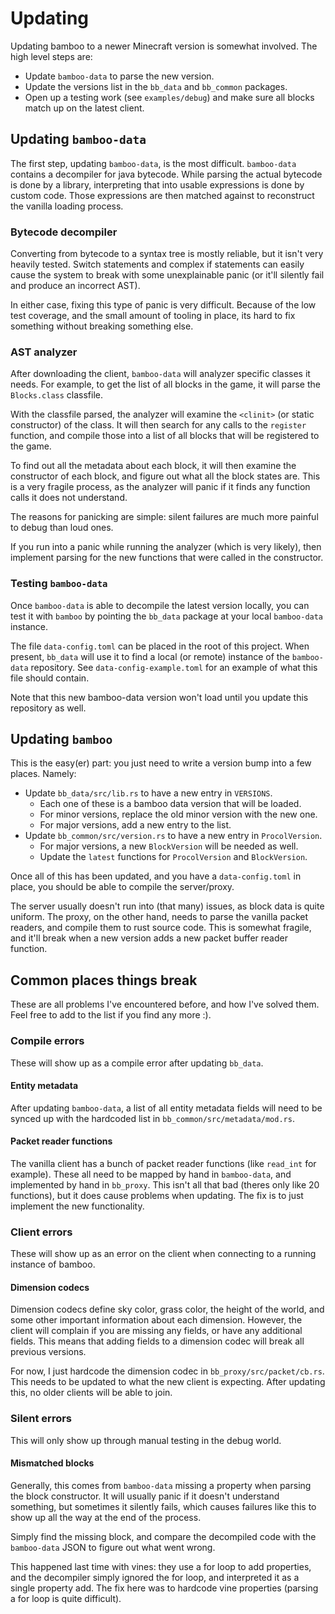 # Updating

Updating bamboo to a newer Minecraft version is somewhat involved. The high level steps are:
- Update `bamboo-data` to parse the new version.
- Update the versions list in the `bb_data` and `bb_common` packages.
- Open up a testing work (see `examples/debug`) and make sure all blocks match up on the latest
client.

## Updating `bamboo-data`

The first step, updating `bamboo-data`, is the most difficult. `bamboo-data` contains a decompiler
for java bytecode. While parsing the actual bytecode is done by a library, interpreting that into
usable expressions is done by custom code. Those expressions are then matched against to reconstruct
the vanilla loading process.

### Bytecode decompiler

Converting from bytecode to a syntax tree is mostly reliable, but it isn't very heavily tested.
Switch statements and complex if statements can easily cause the system to break with some
unexplainable panic (or it'll silently fail and produce an incorrect AST).

In either case, fixing this type of panic is very difficult. Because of the low test coverage, and
the small amount of tooling in place, its hard to fix something without breaking something else.

### AST analyzer

After downloading the client, `bamboo-data` will analyzer specific classes it needs. For example,
to get the list of all blocks in the game, it will parse the `Blocks.class` classfile.

With the classfile parsed, the analyzer will examine the `<clinit>` (or static constructor) of the
class. It will then search for any calls to the `register` function, and compile those into a list
of all blocks that will be registered to the game.

To find out all the metadata about each block, it will then examine the constructor of each block,
and figure out what all the block states are. This is a very fragile process, as the analyzer will
panic if it finds any function calls it does not understand.

The reasons for panicking are simple: silent failures are much more painful to debug than loud ones.

If you run into a panic while running the analyzer (which is very likely), then implement parsing
for the new functions that were called in the constructor.

### Testing `bamboo-data`

Once `bamboo-data` is able to decompile the latest version locally, you can test it with `bamboo` by
pointing the `bb_data` package at your local `bamboo-data` instance.

The file `data-config.toml` can be placed in the root of this project. When present, `bb_data` will
use it to find a local (or remote) instance of the `bamboo-data` repository. See
`data-config-example.toml` for an example of what this file should contain.

Note that this new bamboo-data version won't load until you update this repository as well.

## Updating `bamboo`

This is the easy(er) part: you just need to write a version bump into a few places. Namely:
- Update `bb_data/src/lib.rs` to have a new entry in `VERSIONS`.
  - Each one of these is a bamboo data version that will be loaded.
  - For minor versions, replace the old minor version with the new one.
  - For major versions, add a new entry to the list.
- Update `bb_common/src/version.rs` to have a new entry in `ProcolVersion`.
  - For major versions, a new `BlockVersion` will be needed as well.
  - Update the `latest` functions for `ProcolVersion` and `BlockVersion`.

Once all of this has been updated, and you have a `data-config.toml` in place, you should be able
to compile the server/proxy.

The server usually doesn't run into (that many) issues, as block data is quite uniform. The proxy,
on the other hand, needs to parse the vanilla packet readers, and compile them to rust source code.
This is somewhat fragile, and it'll break when a new version adds a new packet buffer reader
function.

## Common places things break

These are all problems I've encountered before, and how I've solved them. Feel free to add to the
list if you find any more :).

### Compile errors

These will show up as a compile error after updating `bb_data`.

#### Entity metadata

After updating `bamboo-data`, a list of all entity metadata fields will need to be synced up with
the hardcoded list in `bb_common/src/metadata/mod.rs`.

#### Packet reader functions

The vanilla client has a bunch of packet reader functions (like `read_int` for example). These all
need to be mapped by hand in `bamboo-data`, and implemented by hand in `bb_proxy`. This isn't all
that bad (theres only like 20 functions), but it does cause problems when updating. The fix is to
just implement the new functionality.


### Client errors

These will show up as an error on the client when connecting to a running instance of bamboo.

#### Dimension codecs

Dimension codecs define sky color, grass color, the height of the world, and some other important
information about each dimension. However, the client will complain if you are missing any fields,
or have any additional fields. This means that adding fields to a dimension codec will break all
previous versions.

For now, I just hardcode the dimension codec in `bb_proxy/src/packet/cb.rs`. This needs to be
updated to what the new client is expecting. After updating this, no older clients will be able to
join.

### Silent errors

This will only show up through manual testing in the debug world.

#### Mismatched blocks

Generally, this comes from `bamboo-data` missing a property when parsing the block constructor. It
will usually panic if it doesn't understand something, but sometimes it silently fails, which causes
failures like this to show up all the way at the end of the process.

Simply find the missing block, and compare the decompiled code with the `bamboo-data` JSON to figure
out what went wrong.

This happened last time with vines: they use a for loop to add properties, and the decompiler simply
ignored the for loop, and interpreted it as a single property add. The fix here was to hardcode vine
properties (parsing a for loop is quite difficult).
